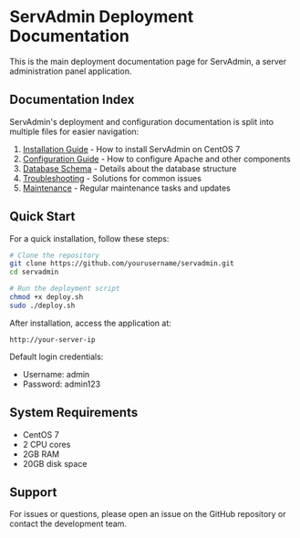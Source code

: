 
# ServAdmin Deployment Documentation

This is the main deployment documentation page for ServAdmin, a server administration panel application.

## Documentation Index

ServAdmin's deployment and configuration documentation is split into multiple files for easier navigation:

1. [Installation Guide](./INSTALLATION.md) - How to install ServAdmin on CentOS 7
2. [Configuration Guide](./CONFIGURATION.md) - How to configure Apache and other components
3. [Database Schema](./DATABASE.md) - Details about the database structure
4. [Troubleshooting](./TROUBLESHOOTING.md) - Solutions for common issues
5. [Maintenance](./MAINTENANCE.md) - Regular maintenance tasks and updates

## Quick Start

For a quick installation, follow these steps:

```bash
# Clone the repository
git clone https://github.com/yourusername/servadmin.git
cd servadmin

# Run the deployment script
chmod +x deploy.sh
sudo ./deploy.sh
```

After installation, access the application at:
```
http://your-server-ip
```

Default login credentials:
- Username: admin
- Password: admin123

## System Requirements

- CentOS 7
- 2 CPU cores
- 2GB RAM
- 20GB disk space

## Support

For issues or questions, please open an issue on the GitHub repository or contact the development team.
